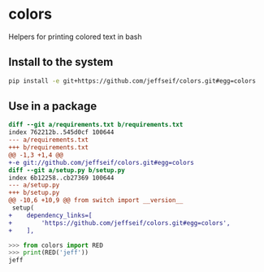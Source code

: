 # colors

Helpers for printing colored text in bash

## Install to the system

```bash
pip install -e git+https://github.com/jeffseif/colors.git#egg=colors
```

## Use in a package

```diff
diff --git a/requirements.txt b/requirements.txt
index 762212b..545d0cf 100644
--- a/requirements.txt
+++ b/requirements.txt
@@ -1,3 +1,4 @@
+-e git://github.com/jeffseif/colors.git#egg=colors
diff --git a/setup.py b/setup.py
index 6b12258..cb27369 100644
--- a/setup.py
+++ b/setup.py
@@ -10,6 +10,9 @@ from switch import __version__
 setup(
+    dependency_links=[
+        'https://github.com/jeffseif/colors.git#egg=colors',
+    ],
```

```python
>>> from colors import RED
>>> print(RED('jeff'))
jeff
```

